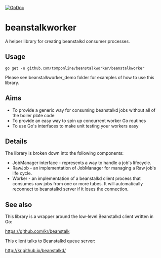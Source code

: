 [![GoDoc](https://godoc.org/github.com/tomponline/beanstalkworker/beanstalkworker?status.svg)](https://godoc.org/github.com/tomponline/beanstalkworker/beanstalkworker)
# beanstalkworker
A helper library for creating beanstalkd consumer processes.

## Usage

```go get -u github.com/tomponline/beanstalkworker/beanstalkworker```

Please see beanstalkworker_demo folder for examples of how to use this library.

## Aims

* To provide a generic way for consuming beanstalkd jobs without all of the boiler plate code
* To provide an easy way to spin up concurrent worker Go routines
* To use Go's interfaces to make unit testing your workers easy

## Details

The library is broken down into the following components:

* JobManager interface - represents a way to handle a job's lifecycle.
* RawJob - an implementation of JobManager for managing a Raw job's life cycle.
* Worker - an implementation of a beanstalkd client process that consumes raw jobs from one or more tubes. It will automatically reconnect to beanstalkd server if it loses the connection.

## See also

This library is	a wrapper around the low-level Beanstalkd client written in Go:

https://github.com/kr/beanstalk

This client talks to Beanstalkd queue server:

http://kr.github.io/beanstalkd/
